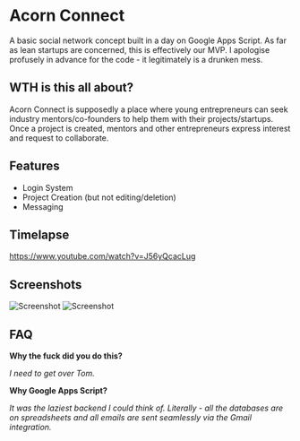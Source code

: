# Acorn Connect
A basic social network concept built in a day on Google Apps Script. As far as lean startups are concerned, this is effectively our MVP. I apologise profusely in advance for the code - it legitimately is a drunken mess.

## WTH is this all about?
Acorn Connect is supposedly a place where young entrepreneurs can seek industry mentors/co-founders to help them with their projects/startups. Once a project is created, mentors and other entrepreneurs express interest and request to collaborate.

## Features
* Login System
* Project Creation (but not editing/deletion)
* Messaging

## Timelapse
https://www.youtube.com/watch?v=J56yQcacLug

## Screenshots
![Screenshot](http://i.imgur.com/cjYXzhT.png)
![Screenshot](http://i.imgur.com/rBWQZWS.png)

## FAQ
__Why the fuck did you do this?__

_I need to get over Tom._

__Why Google Apps Script?__

_It was the laziest backend I could think of. Literally - all the databases are on spreadsheets and all emails are sent seamlessly via the Gmail integration._
